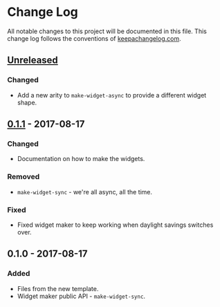 # Change Log
All notable changes to this project will be documented in this file. This change log follows the conventions of [keepachangelog.com](http://keepachangelog.com/).

## [Unreleased]
### Changed
- Add a new arity to `make-widget-async` to provide a different widget shape.

## [0.1.1] - 2017-08-17
### Changed
- Documentation on how to make the widgets.

### Removed
- `make-widget-sync` - we're all async, all the time.

### Fixed
- Fixed widget maker to keep working when daylight savings switches over.

## 0.1.0 - 2017-08-17
### Added
- Files from the new template.
- Widget maker public API - `make-widget-sync`.

[Unreleased]: https://github.com/your-name/chipmunk/compare/0.1.1...HEAD
[0.1.1]: https://github.com/your-name/chipmunk/compare/0.1.0...0.1.1
